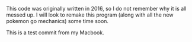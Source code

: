 This code was originally written in 2016, so I do not remember why it is all messed up. I will look to remake this program (along with all the new pokemon go mechanics) some time soon.

This is a test commit from my Macbook.